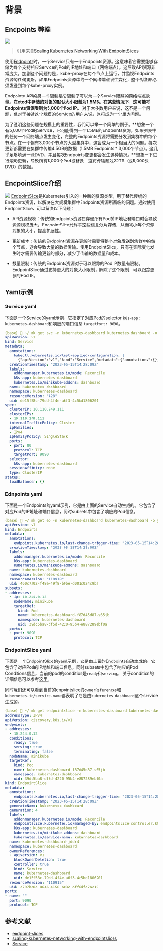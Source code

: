 # 背景
## Endpoints 弊端
![](./pics/endpoint.webp)

>引用来自[Scaling Kubernetes Networking With EndpointSlices](https://kubernetes.io/blog/2020/09/02/scaling-kubernetes-networking-with-endpointslices/)

使用[Endpoints](https://kubernetes.io/docs/concepts/services-networking/service/#endpoints)时，一个Service只有一个Endpoints资源。这意味着它需要能够存储为每个支持相应Service的Pod的IP地址和端口（网络端点）。这导致API资源非常庞大。加剧这个问题的是，kube-proxy在每个节点上运行，并监视Endpoints资源的任何更新。如果Endpoints资源中的一个网络端点发生变化，整个对象都必须发送到每个kube-proxy实例。

Endpoints API的另一个限制是它限制了可以为一个Service跟踪的网络端点数量。**在etcd中存储的对象的默认大小限制为1.5MB。在某些情况下，这可能将Endpoints资源限制为5,000个Pod IP。** 对于大多数用户来说，这不是一个问题，但对于接近这个规模的Service的用户来说，这将成为一个重大问题。

为了说明这些问题在规模上的重要性，我们可以举一个简单的例子。**想象一个有5,000个Pod的Service，它可能得到一个1.5MB的Endpoints资源。如果列表中的任何一个网络端点发生变化，完整的Endpoints资源将需要分发到集群中的每个节点。在一个拥有3,000个节点的大型集群中，这会成为一个相当大的问题。每次更新都需要在集群中传输4.5GB的数据（1.5MB Endpoints * 3,000个节点）。这几乎足够填满一张DVD，并且每次Endpoints变更都会发生这种情况。**想象一下进行滚动更新，导致所有5,000个Pod被替换 - 这将传输超过22TB（或5,000张DVD）的数据。


## EndpointSlice介绍
![](./pics/endpoint-slices.png)
[EndpointSlice](https://kubernetes.io/docs/concepts/services-networking/endpoint-slices/)是Kubernetes引入的一种新的资源类型，用于替代传统的Endpoints资源，以解决在大规模集群中Endpoints资源所面临的问题。通过使用EndpointSlice，可以解决以下问题：

- API资源规模：传统的Endpoints资源在存储所有Pod的IP地址和端口时会导致资源规模庞大。EndpointSlice允许将这些信息分片存储，从而减小每个资源对象的大小，提高扩展性。

- 更新成本：传统的Endpoints资源在更新时需要将整个对象发送到集群中的每个节点，这会导致大量的数据传输。使用EndpointSlice，只有在实际变化发生时才需要传输更新的部分，减少了传输的数据量和成本。

- 数量限制：传统的Endpoints资源对于可以跟踪的Pod IP数量有限制。EndpointSlice通过支持更大的对象大小限制，解除了这个限制，可以跟踪更多的Pod IP。

## Yaml示例
### Service yaml
下面是一个Service的yaml示例，它指定了对应Pod的selector `k8s-app: kubernetes-dashboard`和响应的端口信息 `targetPort: 9090`。

```yaml
(base)  ~/ mk get svc -n kubernetes-dashboard kubernetes-dashboard -o yaml
apiVersion: v1
kind: Service
metadata:
  annotations:
    kubectl.kubernetes.io/last-applied-configuration: |
      {"apiVersion":"v1","kind":"Service","metadata":{"annotations":{},"labels":{"addonmanager.kubernetes.io/mode":"Reconcile","k8s-app":"kubernetes-dashboard","kubernetes.io/minikube-addons":"dashboard"},"name":"kubernetes-dashboard","namespace":"kubernetes-dashboard"},"spec":{"ports":[{"port":80,"targetPort":9090}],"selector":{"k8s-app":"kubernetes-dashboard"}}}
  creationTimestamp: "2023-05-15T14:28:09Z"
  labels:
    addonmanager.kubernetes.io/mode: Reconcile
    k8s-app: kubernetes-dashboard
    kubernetes.io/minikube-addons: dashboard
  name: kubernetes-dashboard
  namespace: kubernetes-dashboard
  resourceVersion: "428"
  uid: de15f58c-79dd-4f4e-a6f3-4c5bd1806201
spec:
  clusterIP: 10.110.249.111
  clusterIPs:
  - 10.110.249.111
  internalTrafficPolicy: Cluster
  ipFamilies:
  - IPv4
  ipFamilyPolicy: SingleStack
  ports:
  - port: 80
    protocol: TCP
    targetPort: 9090
  selector:
    k8s-app: kubernetes-dashboard
  sessionAffinity: None
  type: ClusterIP
status:
  loadBalancer: {}
```
### Ednpoints yaml
下面是一个Endpoints的yaml示例，它是由上面的Service自动生成的。它包含了对应Pod的IP地址和端口信息，同时subsets中包含了响应的Pod信息。
```yaml
(base)  ~/ mk get ep -n kubernetes-dashboard kubernetes-dashboard -o yaml
apiVersion: v1
kind: Endpoints
metadata:
  annotations:
    endpoints.kubernetes.io/last-change-trigger-time: "2023-05-15T14:28:09Z"
  creationTimestamp: "2023-05-15T14:28:09Z"
  labels:
    addonmanager.kubernetes.io/mode: Reconcile
    k8s-app: kubernetes-dashboard
    kubernetes.io/minikube-addons: dashboard
  name: kubernetes-dashboard
  namespace: kubernetes-dashboard
  resourceVersion: "110918"
  uid: 460c7a02-f48e-49f8-b9be-d001c024c9ba
subsets:
- addresses:
  - ip: 10.244.0.12
    nodeName: minikube
    targetRef:
      kind: Pod
      name: kubernetes-dashboard-f87d45d87-s65jb
      namespace: kubernetes-dashboard
      uid: 39dc5ba8-df5d-4220-95b4-e887289ebf0a
  ports:
  - port: 9090
    protocol: TCP
```
### EndpointSlice yaml
下面是一个EndpointSlice的yaml示例，它是由上面的Endpoints自动生成的。它包含了对应Pod的IP地址和端口信息，同时subsets中包含了响应的Pod Conditions信息，当前的pod的condition是`ready`和`serving`。
关于condition的详细信息可以参考[这里](https://kubernetes.io/docs/concepts/services-networking/endpoint-slices/#address-types)。

同时我们还可以看到当前的enpointslice的`ownerReferences`和`kubernetes.io/service-name`都表明了它是由`kubernetes-dashboard`这个service生成的。
```yaml
(base)  ~/ mk get endpointslice -n kubernetes-dashboard kubernetes-dashboard-jddr4 -o yaml
addressType: IPv4
apiVersion: discovery.k8s.io/v1
endpoints:
- addresses:
  - 10.244.0.12
  conditions:
    ready: true
    serving: true
    terminating: false
  nodeName: minikube
  targetRef:
    kind: Pod
    name: kubernetes-dashboard-f87d45d87-s65jb
    namespace: kubernetes-dashboard
    uid: 39dc5ba8-df5d-4220-95b4-e887289ebf0a
kind: EndpointSlice
metadata:
  annotations:
    endpoints.kubernetes.io/last-change-trigger-time: "2023-05-15T14:28:09Z"
  creationTimestamp: "2023-05-15T14:28:09Z"
  generateName: kubernetes-dashboard-
  generation: 4
  labels:
    addonmanager.kubernetes.io/mode: Reconcile
    endpointslice.kubernetes.io/managed-by: endpointslice-controller.k8s.io
    k8s-app: kubernetes-dashboard
    kubernetes.io/minikube-addons: dashboard
    kubernetes.io/service-name: kubernetes-dashboard
  name: kubernetes-dashboard-jddr4
  namespace: kubernetes-dashboard
  ownerReferences:
  - apiVersion: v1
    blockOwnerDeletion: true
    controller: true
    kind: Service
    name: kubernetes-dashboard
    uid: de15f58c-79dd-4f4e-a6f3-4c5bd1806201
  resourceVersion: "110915"
  uid: c797bd8e-8646-4158-a032-aff6dfe7ac10
ports:
- name: ""
  port: 9090
  protocol: TCP
```

## 参考文献
- [endpoint-slices](https://kubernetes.io/docs/concepts/services-networking/endpoint-slices)
- [scaling-kubernetes-networking-with-endpointslices](https://kubernetes.io/blog/2020/09/02/scaling-kubernetes-networking-with-endpointslices/)
- [Service](https://kubernetes.io/docs/concepts/services-networking/service/#endpoints)
